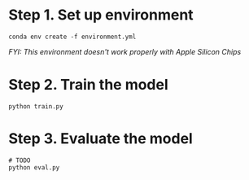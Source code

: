 # Step 1. Set up environment
```shell
conda env create -f environment.yml
```

_FYI: This environment doesn't work properly with Apple Silicon Chips_

# Step 2. Train the model
```shell
python train.py
```

# Step 3. Evaluate the model
```shell
# TODO
python eval.py
```